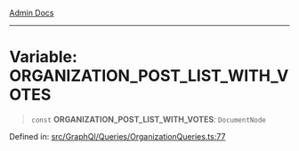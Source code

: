 [Admin Docs](/)

***

# Variable: ORGANIZATION\_POST\_LIST\_WITH\_VOTES

> `const` **ORGANIZATION\_POST\_LIST\_WITH\_VOTES**: `DocumentNode`

Defined in: [src/GraphQl/Queries/OrganizationQueries.ts:77](https://github.com/PalisadoesFoundation/talawa-admin/blob/main/src/GraphQl/Queries/OrganizationQueries.ts#L77)
